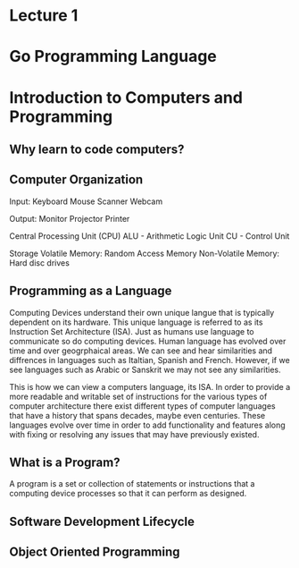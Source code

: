 # Lecture 1
# Go Programming Language

# Introduction to Computers and Programming

## Why learn to code computers?


## Computer Organization

Input: 
Keyboard Mouse Scanner Webcam

Output: 
Monitor Projector Printer

Central Processing Unit (CPU) 
ALU - Arithmetic Logic Unit
CU - Control Unit

Storage
Volatile Memory: Random Access Memory
Non-Volatile Memory: Hard disc drives 


## Programming as a Language
Computing Devices understand their own unique langue that is typically dependent
on its hardware. This unique language is referred to as its Instruction Set Architecture (ISA). Just as humans use language to communicate so do computing devices. Human language has evolved over time and over geogrphaical areas. We can see and hear similarities and diffrences in languages such as Italtian, Spanish and French. However, if we see languages such as Arabic or Sanskrit we may not see any similarities. 

This is how we can view a computers language, its ISA. In order to provide a more readable and writable set of instructions for the various types of computer architecture there exist different types of computer languages that have a history that spans decades, maybe even centuries. These languages evolve over time in order to add functionality and features along with fixing or resolving any issues that may have previously existed. 


## What is a Program?
A program is a set or collection of statements or instructions that a computing device processes so that it can perform as designed. 




## Software Development Lifecycle


## Object Oriented Programming
